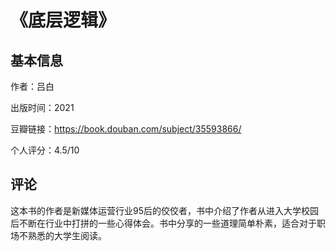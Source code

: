 # 《底层逻辑》

## 基本信息
作者：吕白

出版时间：2021

豆瓣链接：https://book.douban.com/subject/35593866/

个人评分：4.5/10

## 评论
这本书的作者是新媒体运营行业95后的佼佼者，书中介绍了作者从进入大学校园后不断在行业中打拼的一些心得体会。书中分享的一些道理简单朴素，适合对于职场不熟悉的大学生阅读。
